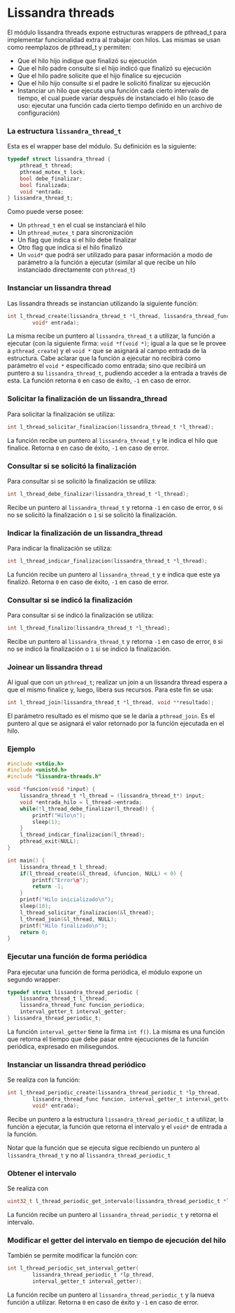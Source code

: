 # Lissandra threads

El módulo lissandra threads expone estructuras wrappers de pthread_t para implementar funcionalidad extra al trabajar con hilos. 
Las mismas se usan como reemplazos de pthread_t y permiten:

* Que el hilo hijo indique que finalizó su ejecución
* Que el hilo padre consulte si el hijo indicó que finalizó su ejecución
* Que el hilo padre solicite que el hijo finalice su ejecución
* Que el hilo hijo consulte si el padre le solicitó finalizar su ejecución
* Instanciar un hilo que ejecuta una función cada cierto intervalo  de tiempo, el cual puede variar después de instanciado el hilo (caso de uso: ejecutar una función cada cierto tiempo definido en un archivo de configuración)


### La estructura `lissandra_thread_t`

Esta es el wrapper base del módulo. Su definición es la siguiente:

``` C
typedef struct lissandra_thread {
	pthread_t thread;
	pthread_mutex_t lock;
	bool debe_finalizar;
	bool finalizada;
	void *entrada;
} lissandra_thread_t;
```

Como puede verse posee: 
* Un `pthread_t` en el cual se instanciará el hilo
* Un `pthread_mutex_t` para sincronización
* Un flag que indica si el hilo debe finalizar
* Otro flag que indica si el hilo finalizó
* Un `void*` que podrá ser utilizado para pasar información a modo de parámetro a la función a ejecutar (similar al que recibe un hilo instanciado directamente con `pthread_t`)

### Instanciar un lissandra thread

Las lissandra threads se instancian utilizando la siguiente función:

``` C
int l_thread_create(lissandra_thread_t *l_thread, lissandra_thread_func funcion,
		void* entrada);
```

La misma recibe un puntero al `lissandra_thread_t` a utilizar, la función a ejecutar (con la siguiente firma: `void *f(void *)`; igual a la que se le provee a `pthread_create`) y el `void *` que se asignará al campo entrada de la estructura.
Cabe aclarar que la función a ejecutar no recibirá como parámetro el `void *` especificado como entrada; sino que recibirá un puntero a su `lissandra_thread_t`, pudiendo acceder a la entrada a través de esta.
La función retorna `0` en caso de éxito, `-1` en caso de error.

### Solicitar la finalización de un lissandra_thread

Para solicitar la finalización se utiliza:

``` C
int l_thread_solicitar_finalizacion(lissandra_thread_t *l_thread);
```

La función recibe un puntero al `lissandra_thread_t` y le indica el hilo que finalice.
Retorna `0` en caso de éxito, `-1` en caso de error.

### Consultar si se solicitó la finalización

Para consultar si se solicitó la finalización se utiliza:

``` C
int l_thread_debe_finalizar(lissandra_thread_t *l_thread);
```

Recibe un puntero al `lissandra_thread_t` y retorna `-1` en caso de error, `0` si no se solicitó la finalización o `1` si se solicitó la finalización.

### Indicar la finalización de un lissandra_thread

Para indicar la finalización se utiliza:

``` C
int l_thread_indicar_finalizacion(lissandra_thread_t *l_thread);
```

La función recibe un puntero al `lissandra_thread_t` y e indica que este ya finalizó.
Retorna `0` en caso de éxito, `-1` en caso de error.

### Consultar si se indicó la finalización

Para consultar si se indicó la finalización se utiliza:

``` C
int l_thread_finalizo(lissandra_thread_t *l_thread);
```

Recibe un puntero al `lissandra_thread_t` y retorna `-1` en caso de error, `0` si no se indicó la finalización o `1` si se indicó la finalización.

### Joinear un lissandra thread

Al igual que con un `pthread_t`; realizar un join a un lissandra thread espera a que el mismo finalice y, luego, libera sus recursos.
Para este fin se usa:

``` C
int l_thread_join(lissandra_thread_t *l_thread, void **resultado);
```

El parámetro resultado es el mismo que se le daría a `pthread_join`. Es el puntero al que se asignará el valor retornado por la funcíón ejecutada en el hilo.

### Ejemplo

``` C
#include <stdio.h>
#include <unistd.h>
#include "lissandra-threads.h"

void *funcion(void *input) {
    lissandra_thread_t *l_thread = (lissandra_thread_t*) input;
    void *entrada_hilo = l_thread->entrada;
    while(!l_thread_debe_finalizar(l_thread)) {
        printf("Hilo\n");
        sleep(1);
    }
    l_thread_indicar_finalizacion(l_thread);
    pthread_exit(NULL);
}

int main() {
    lissandra_thread_t l_thread;
    if(l_thread_create(&l_thread, &funcion, NULL) < 0) {
        printf("Error\ņ");
        return -1;
    }
    printf("Hilo inicializado\n");
    sleep(10);
    l_thread_solicitar_finalizacion(&l_thread);
    l_thread_join(&l_thread, NULL);
    printf("Hilo finalizado\n");
    return 0;
}
```

### Ejecutar una función de forma periódica

Para ejecutar una función de forma periódica, el módulo expone un segundo wrapper:

``` C
typedef struct lissandra_thread_periodic {
	lissandra_thread_t l_thread;
	lissandra_thread_func funcion_periodica;
	interval_getter_t interval_getter;
} lissandra_thread_periodic_t;
```

La función `interval_getter` tiene la firma `int f()`. La misma es una función que retorna el tiempo que debe pasar entre ejecuciones de la función periódica, expresado en milisegundos.

### Instanciar un lissandra thread periódico

Se realiza con la función:

``` C
int l_thread_periodic_create(lissandra_thread_periodic_t *lp_thread,
		lissandra_thread_func funcion, interval_getter_t interval_getter,
		void* entrada);
```

Recibe un puntero a la estructura `lissandra_thread_periodic_t` a utilizar, la función a ejecutar, la función que retorna el intervalo y el `void*` de entrada a la función.

Notar que la función que se ejecuta sigue recibiendo un puntero al `lissandra_thread_t` y no al `lissandra_thread_periodic_t`

### Obtener el intervalo

Se realiza con 

``` C
uint32_t l_thread_periodic_get_intervalo(lissandra_thread_periodic_t *lp_thread);
```

La función recibe un puntero al `lissandra_thread_periodic_t` y retorna el intervalo.

### Modificar el getter del intervalo en tiempo de ejecución del hilo

También se permite modificar la función con:

``` C
int l_thread_periodic_set_interval_getter(
		lissandra_thread_periodic_t *lp_thread,
		interval_getter_t interval_getter);
```

La función recibe un puntero al `lissandra_thread_periodic_t` y la nueva función a utilizar. Retorna `0` en caso de éxito y `-1` en caso de error.


